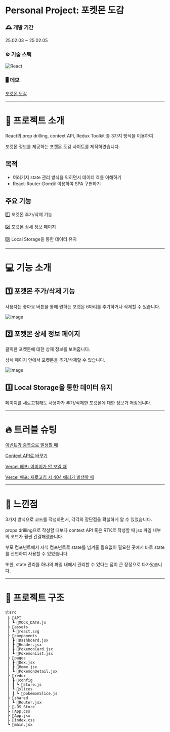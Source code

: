 # Personal Project: 포켓몬 도감

### 🕰️ 개발 기간
25.02.03 ~ 25.02.05

### ⚙️ 기술 스택
![React](https://img.shields.io/badge/react-%2320232a.svg?style=for-the-badge&logo=react&logoColor=%2361DAFB)

### 🖥 데모
[포켓몬 도감](https://dex-mon.vercel.app/)

---
# 📢 프로젝트 소개
React의 prop drilling, context API, Redux Toolkit 총 3가지 방식을 이용하여

포켓몬 정보를 제공하는 포켓몬 도감 사이트를 제작하였습니다.

## 목적
- 여러기지 state 관리 방식을 익히면서 데이터 흐름 이해하기
- React-Router-Dom을 이용하여 SPA 구현하기

## 주요 기능
1️⃣ 포켓몬 추가/삭제 기능

2️⃣ 포켓몬 상세 정보 페이지

3️⃣ Local Storage을 통한 데이터 유지

---
# 💻 기능 소개
## 1️⃣ 포켓몬 추가/삭제 기능
사용자는 좋아요 버튼을 통해 원하는 포켓몬 6마리를 추가하거나 삭제할 수 있습니다.

![Image](https://github.com/user-attachments/assets/2e91304b-af2e-424d-b1e4-d415aee1f56d)

## 2️⃣ 포켓몬 상세 정보 페이지
클릭한 포켓몬에 대한 상제 정보를 보여줍니다.

상세 페이지 안에서 포켓몬을 추가/삭제할 수 있습니다.

![Image](https://github.com/user-attachments/assets/22a3c726-ffd0-4e05-9ef6-9e13439dabd9)

## 3️⃣ Local Storage을 통한 데이터 유지
페이지를 새로고침해도 사용자가 추가/삭제한 포켓몬에 대한 정보가 저장됩니다.

---
# 🔥 트러블 슈팅
[이벤트가 중복으로 발생할 때](https://home1204.tistory.com/92)

[Context API로 바꾸기](https://home1204.tistory.com/94)

[Vercel 배포: 이미지가 안 보일 때](https://home1204.tistory.com/95)

[Vercel 배포: 새로고침 시 404 에러가 발생할 때](https://home1204.tistory.com/96)

---
# 🌟 느낀점
3가지 방식으로 코드를 작성하면서, 각각의 장단점을 확실하게 알 수 있었습니다.

props drilling으로 작성할 때보다 context API 혹은 RTK로 작성할 때 jsx 파일 내부의 코드가 훨씬 간결해졌습니다.

부모 컴포넌트에서 자식 컴포넌트로 state를 넘겨줄 필요없이 필요한 곳에서 바로 state를 선언하여 사용할 수 있었습니다.

또한, state 관리를 하나의 파일 내에서 관리할 수 있다는 점이 큰 장정으로 다가왔습니다.

---
# 🧬 프로젝트 구조
```
📦src
 ┣ 📂API
 ┃ ┗ 📜MOCK_DATA.js
 ┣ 📂assets
 ┃ ┗ 📜react.svg
 ┣ 📂components
 ┃ ┣ 📜Dashboard.jsx
 ┃ ┣ 📜Header.jsx
 ┃ ┣ 📜PokemonCard.jsx
 ┃ ┗ 📜PokemonList.jsx
 ┣ 📂pages
 ┃ ┣ 📜Dex.jsx
 ┃ ┣ 📜Home.jsx
 ┃ ┗ 📜PokemonDetail.jsx
 ┣ 📂redux
 ┃ ┣ 📂config
 ┃ ┃ ┗ 📜store.js
 ┃ ┗ 📂slices
 ┃ ┃ ┗ 📜pokemonSlice.js
 ┣ 📂shared
 ┃ ┗ 📜Router.jsx
 ┣ 📜.DS_Store
 ┣ 📜App.css
 ┣ 📜App.jsx
 ┣ 📜index.css
 ┗ 📜main.jsx
```
